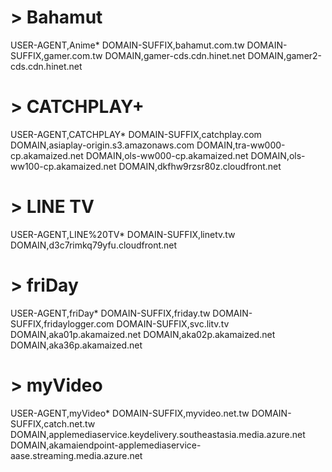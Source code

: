 # > Bahamut
USER-AGENT,Anime*
DOMAIN-SUFFIX,bahamut.com.tw
DOMAIN-SUFFIX,gamer.com.tw
DOMAIN,gamer-cds.cdn.hinet.net
DOMAIN,gamer2-cds.cdn.hinet.net

# > CATCHPLAY+
USER-AGENT,CATCHPLAY*
DOMAIN-SUFFIX,catchplay.com
DOMAIN,asiaplay-origin.s3.amazonaws.com
DOMAIN,tra-ww000-cp.akamaized.net
DOMAIN,ols-ww000-cp.akamaized.net
DOMAIN,ols-ww100-cp.akamaized.net
DOMAIN,dkfhw9rzsr80z.cloudfront.net

# > LINE TV
USER-AGENT,LINE%20TV*
DOMAIN-SUFFIX,linetv.tw
DOMAIN,d3c7rimkq79yfu.cloudfront.net

# > friDay
USER-AGENT,friDay*
DOMAIN-SUFFIX,friday.tw
DOMAIN-SUFFIX,fridaylogger.com
DOMAIN-SUFFIX,svc.litv.tv
DOMAIN,aka01p.akamaized.net
DOMAIN,aka02p.akamaized.net
DOMAIN,aka36p.akamaized.net

# > myVideo
USER-AGENT,myVideo*
DOMAIN-SUFFIX,myvideo.net.tw
DOMAIN-SUFFIX,catch.net.tw
DOMAIN,applemediaservice.keydelivery.southeastasia.media.azure.net
DOMAIN,akamaiendpoint-applemediaservice-aase.streaming.media.azure.net
